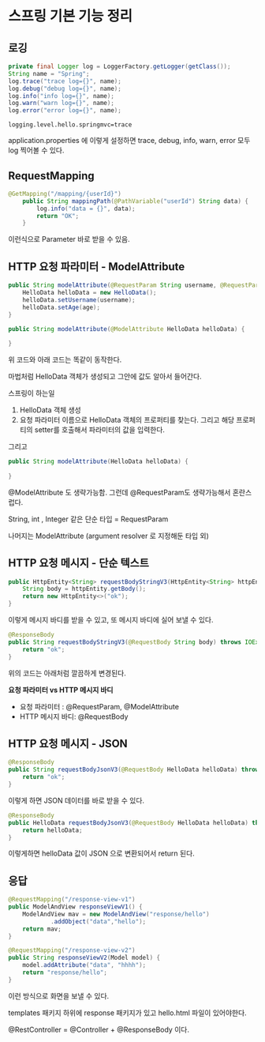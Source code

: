 # 스프링 기본 기능 정리

## 로깅

```java
private final Logger log = LoggerFactory.getLogger(getClass());
String name = "Spring";
log.trace("trace log={}", name);
log.debug("debug log={}", name);
log.info("info log={}", name);
log.warn("warn log={}", name);
log.error("error log={}", name);
```

`logging.level.hello.springmvc=trace`

application.properties 에 이렇게 설정하면 trace, debug, info, warn, error 모두 log 찍어볼 수 있다.

## RequestMapping

```java
@GetMapping("/mapping/{userId}")
    public String mappingPath(@PathVariable("userId") String data) {
        log.info("data = {}", data);
        return "OK";
    }
```

이런식으로 Parameter 바로 받을 수 있음.

## HTTP 요청 파라미터 - ModelAttribute

```java
public String modelAttribute(@RequestParam String username, @RequestParam int age) {
	HelloData helloData = new HelloData();
	helloData.setUsername(username);
	helloData.setAge(age);
}

public String modelAttribute(@ModelAttribute HelloData helloData) {
	
}
```

위 코드와 아래 코드는 똑같이 동작한다.

마법처럼 HelloData 객체가 생성되고 그안에 값도 알아서 들어간다.

스프링이 하는일

1. HelloData 객체 생성
2. 요청 파라미터 이름으로 HelloData 객체의 프로퍼티를 찾는다. 그리고 해당 프로퍼티의 setter를 호출해서 파라미터의 값을 입력한다.

그리고

```java
public String modelAttribute(HelloData helloData) {
	
}
```

@ModelAttribute 도 생략가능함. 그런데 @RequestParam도 생략가능해서 혼란스럽다.

String, int , Integer 같은 단순 타입 = RequestParam

나머지는 ModelAttribute (argument resolver 로 지정해둔 타입 외)

## HTTP 요청 메시지 - 단순 텍스트

```java
public HttpEntity<String> requestBodyStringV3(HttpEntity<String> httpEntity) throws IOException {
	String body = httpEntity.getBody();
	return new HttpEntity<>("ok");
}
```

이렇게 메시지 바디를 받을 수 있고, 또 메시지 바디에 실어 보낼 수 있다.

```java
@ResponseBody
public String requestBodyStringV3(@RequestBody String body) throws IOException {
	return "ok";
}
```

위의 코드는 아래처럼 깔끔하게 변경된다.

**요청 파라미터 vs HTTP 메시지 바디**

- 요청 파라미터 : @RequestParam, @ModelAttribute
- HTTP 메시지 바디: @RequestBody

## HTTP 요청 메시지 - JSON

```java
@ResponseBody
public String requestBodyJsonV3(@RequestBody HelloData helloData) throws IOException {
	return "ok";
}
```

이렇게 하면 JSON 데이터를 바로 받을 수 있다.

```java
@ResponseBody
public HelloData requestBodyJsonV3(@RequestBody HelloData helloData) throws IOException {
	return helloData;
}
```

이렇게하면 helloData 값이 JSON 으로 변환되어서 return 된다.

## 응답

```java
@RequestMapping("/response-view-v1")
public ModelAndView responseViewV1() {
    ModelAndView mav = new ModelAndView("response/hello")
            .addObject("data","hello");
    return mav;
}

@RequestMapping("/response-view-v2")
public String responseViewV2(Model model) {
    model.addAttribute("data", "hhhh");
    return "response/hello";
}
```

이런 방식으로 화면을 보낼 수 있다.

templates 패키지 하위에 response 패키지가 있고 hello.html 파일이 있어야한다.

@RestController = @Controller + @ResponseBody 이다.
